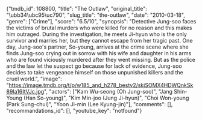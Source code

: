 {"tmdb_id": 108800, "title": "The Outlaw", "original_title": "\ubb34\ubc95\uc790", "slug_title": "the-outlaw", "date": "2010-03-18", "genre": ["Crime"], "score": "6.5/10", "synopsis": "Detective Jung-soo faces the victims of brutal murders who were killed for no reason and this makes him outraged. During the investigation, he meets Ji-hyun who is the only survivor and marries her, but they cannot escape from her tragic past. One day, Jung-soo's partner, So-young, arrives at the crime scene where she finds Jung-soo crying out in sorrow with his wife and daughter in his arms who are found viciously murdered after they went missing. But as the police and the law let the suspect go because for lack of evidence, Jung-soo decides to take vengeance himself on those unpunished killers and the cruel world.", "image": "https://image.tmdb.org/t/p/w185_and_h278_bestv2/skjSOMX4HDWQnkSk89Ia16ItVJc.jpg", "actors": ["Kam Wu-seong (Oh Jung-soo)", "Jang Shin-Young (Han So-young)", "Kim Min-joo (Jung Ji-hyun)", "Choi Won-young (Park Sung-chul)", "Yoon Ji-min (Lee Kyung-jin)"], "comments": [], "recommandations_id": [], "youtube_key": "notfound"}